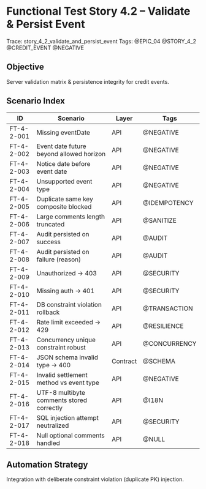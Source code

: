 # Functional Test Story 4.2 – Validate & Persist Event

Trace: story_4_2_validate_and_persist_event
Tags: @EPIC_04 @STORY_4_2 @CREDIT_EVENT @NEGATIVE

## Objective
Server validation matrix & persistence integrity for credit events.

## Scenario Index
| ID | Scenario | Layer | Tags |
|----|----------|-------|------|
| FT-4-2-001 | Missing eventDate | API | @NEGATIVE |
| FT-4-2-002 | Event date future beyond allowed horizon | API | @NEGATIVE |
| FT-4-2-003 | Notice date before event date | API | @NEGATIVE |
| FT-4-2-004 | Unsupported event type | API | @NEGATIVE |
| FT-4-2-005 | Duplicate same key composite blocked | API | @IDEMPOTENCY |
| FT-4-2-006 | Large comments length truncated | API | @SANITIZE |
| FT-4-2-007 | Audit persisted on success | API | @AUDIT |
| FT-4-2-008 | Audit persisted on failure (reason) | API | @AUDIT |
| FT-4-2-009 | Unauthorized -> 403 | API | @SECURITY |
| FT-4-2-010 | Missing auth -> 401 | API | @SECURITY |
| FT-4-2-011 | DB constraint violation rollback | API | @TRANSACTION |
| FT-4-2-012 | Rate limit exceeded -> 429 | API | @RESILIENCE |
| FT-4-2-013 | Concurrency unique constraint robust | API | @CONCURRENCY |
| FT-4-2-014 | JSON schema invalid type -> 400 | Contract | @SCHEMA |
| FT-4-2-015 | Invalid settlement method vs event type | API | @NEGATIVE |
| FT-4-2-016 | UTF-8 multibyte comments stored correctly | API | @I18N |
| FT-4-2-017 | SQL injection attempt neutralized | API | @SECURITY |
| FT-4-2-018 | Null optional comments handled | API | @NULL |

## Automation Strategy
Integration with deliberate constraint violation (duplicate PK) injection.
